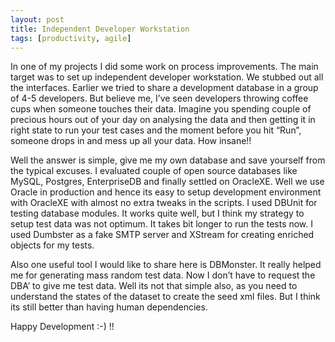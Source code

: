 ```yaml
---
layout: post
title: Independent Developer Workstation
tags: [productivity, agile]
---
```


In one of my projects I did some work on process improvements. The main target was to set up independent developer workstation. We stubbed out all the interfaces. Earlier we tried to share a development database in a group of 4-5 developers. But believe me, I’ve seen developers throwing coffee cups when someone touches their data. Imagine you spending couple of precious hours out of your day on analysing the data and then getting it in right state to run your test cases and the moment before you hit “Run”, someone drops in and mess up all your data. How insane!!

Well the answer is simple, give me my own database and save yourself from the typical excuses. I evaluated couple of open source databases like MySQL, Postgres, EnterpriseDB and finally settled on OracleXE. Well we use Oracle in production and hence its easy to setup development environment with OracleXE with almost no extra tweaks in the scripts. I used DBUnit for testing database modules. It works quite well, but I think my strategy to setup test data was not optimum. It takes bit longer to run the tests now. I used Dumbster as a fake SMTP server and XStream for creating enriched objects for my tests.

Also one useful tool I would like to share here is DBMonster. It really helped me for generating mass random test data. Now I don’t have to request the DBA’ to give me test data. Well its not that simple also, as you need to understand the states of the dataset to create the seed xml files. But I think its still better than having human dependencies.

Happy Development :-) !!
